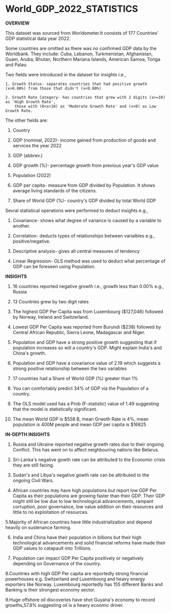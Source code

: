 # World_GDP_2022_STATISTICS

**OVERVIEW**

This dataset was sourced from Worldometer.It consists of  177 Countries' GDP statistical data year 2022.

Some countries are omitted as there was no confirmed GDP data by the  Worldbank.
They include: Cuba, Lebanon, Turkmenistan, Afghanistan, Guam, Aruba, Bhutan, Northern Mariana Islands, American Samoa, Tonga and Palau.

Two fields were introduced in the dataset for insights i.e., 

    1. Growth Status- separates countries that had positive growth (x>0.00%) from those that didn't (x<0.00%)
    
    2. Growth Rate Category- has countries that grew with 2 digits (x>=10) as 'High Growth Rate', 
        those with (0<x<10) as 'Moderate Growth Rate' and (x<0) as Low Growth Rate.

The other fields are:

  1. Country
  
  2. GDP (nominal, 2022)- income gained from production of goods and services the year 2022
 
  3. GDP (abbrev.)
 
  4. GDP growth (%)- percentage growth from previous year's GDP value
 
  5. Population (2022)
 
  6. GDP per capita- measure from GDP divided by Population. It shows average living standards of the citizens.
 
  7. Share of World GDP (%)- country's GDP divided by total World GDP

Sevral statistical operations were performed to deduct insights e.g., 
 
  1. Covariance- shows what degree of variance is caused by a variable to another.
 
  2. Correlation- deducts types of relationships between varialbles e.g., positive/negative.
 
  3. Descriptive analysis- gives all central measures of tendency

  4. Linear Regression- OLS method was used to deduct what percentage of GDP can be foreseen using Population.

**INSIGHTS**

1. 16 countries reported negative growth i.e., growth less than 0.00% e.g., Russia

2. 13 Countries grew by two digit rates

3. The highest GDP Per Capita was from Luxembourg ($127,046) followed by Norway, Ireland and Switzerland.

4. Lowest GDP Per Capita was reported from Burundi ($238) followed by Central African Republic, Sierra Leone, Madagascar and Niger.

5. Population and GDP have a strong positive growth suggesting that if population increases so will a country's GDP. Might explain India's and China's growth.

6. Population and GDP have a covariance value of 2.19 which suggests a strong positive relationship between the two variables

7. 17 countries had a Share of World GDP (%) greater than 1%

8. You can comfortably predict 34% of GDP via the Population of a country.

9. The OLS model used has a Prob (F-statistic) value of 1.49 suggesting that the model is statistically significant.

10. The mean World GDP is $558 B, mean Grwoth Rate is 4%, mean population is 400M people and mean GDP per capita is $16825

**IN-DEPTH INSIGHTS**

1. Russia and Ukraine reported negative growth rates due to their ongoing Conflict. This has went on to affect neighbouring nations like Belarus.

2. Sri-Lanka's negative gowth rate can be attributed to the Economic crisis they are still facing.

3. Sudan's and Libya's negative gowth rate can be attributed to the ongoing Civil Wars.

4. African countries may have high populations but report low GDP Per Capita as their populations are growing faster than their GDP.
   Their GDP might still be low due to low technological advancements, rampant corruption, poor governance, low value addition on their resources and  little to no exploitation of resources.
   
5.Majority of African countries have little industrialization and depend heavily on sustenance farming.
   
6. India and China have their population in billions but their high technological advancements and solid financial reforms have made their GDP values to catapault into Trillions.

7. Population can impact GDP Per Capita positively or negatively depending on Governance of the country.

8.Countries with high GDP Per capita are reportedly strong financial powerhouses e.g. Switzerland and Luxembourg and heavy energy exporters like Norway. 
  Luxembourg reportedly has 155 different Banks and Banking is their strongest economy sector.

9.Huge offshore oil discoveries have shot Guyana's economy to record growths,57.8% suggesting oil is a heavy ecoomic driver.
